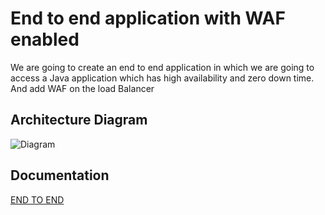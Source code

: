 
# End to end application with WAF enabled

We are going to create an end to end application in which we are going to access a Java application which has high availability and zero down time. And add WAF on the load Balancer
## Architecture Diagram

![Diagram](https://drive.google.com/file/d/1GAREa9WpfvLF_9ntYYDCewB5hyc19WTw/view?usp=share_link)


## Documentation

[END TO END](https://docs.google.com/document/d/1zv8eynjJ7RuA-vUwMibvWvNHtJkDV4uhDOb5jUSC6nY/edit?usp=sharing)
